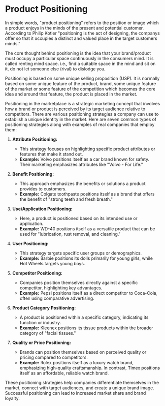# Product Positioning

In simple words, "product positioning" refers to the position or image which a product enjoys in the minds of the present and potential customer. According to Philip Kotler "positioning is the act of designing, the companys offer so that it occupies a distinct and valued place in the target customers minds."

The core thought behind positioning is the idea that your brand/product must occupy a particular space continuously in the consumers mind. It is called renting mind space. i.e., find a suitable space in the mind and sit on it, do not let someone else (rival) to dislodge you.

Positioning is based on some unique selling proposition (USP). It is normally based on some unique feature of the product, brand, some unique feature of the market or some feature of the competition which becomes the core idea and around that feature, the product is placed in the market.

Positioning in the marketplace is a strategic marketing concept that involves how a brand or product is perceived by its target audience relative to competitors. There are various positioning strategies a company can use to establish a unique identity in the market. Here are seven common types of positioning strategies along with examples of real companies that employ them:

1. **Attribute Positioning:**
   - This strategy focuses on highlighting specific product attributes or features that make it stand out.
   - **Example:** Volvo positions itself as a car brand known for safety. Their marketing emphasizes attributes like "Volvo - For Life."

2. **Benefit Positioning:**
   - This approach emphasizes the benefits or solutions a product provides to customers.
   - **Example:** Colgate toothpaste positions itself as a brand that offers the benefit of "strong teeth and fresh breath."

3. **Use/Application Positioning:**
   - Here, a product is positioned based on its intended use or application.
   - **Example:** WD-40 positions itself as a versatile product that can be used for "lubrication, rust removal, and cleaning."

4. **User Positioning:**
   - This strategy targets specific user groups or demographics.
   - **Example:** Barbie positions its dolls primarily for young girls, while Hot Wheels targets young boys.

5. **Competitor Positioning:**
   - Companies position themselves directly against a specific competitor, highlighting key advantages.
   - **Example:** Pepsi positions itself as a direct competitor to Coca-Cola, often using comparative advertising.

6. **Product Category Positioning:**
   - A product is positioned within a specific category, indicating its function or industry.
   - **Example:** Kleenex positions its tissue products within the broader category of "facial tissues."

7. **Quality or Price Positioning:**
   - Brands can position themselves based on perceived quality or pricing compared to competitors.
   - **Example:** Rolex positions itself as a luxury watch brand, emphasizing high-quality craftsmanship. In contrast, Timex positions itself as an affordable, reliable watch brand.

These positioning strategies help companies differentiate themselves in the market, connect with target audiences, and create a unique brand image. Successful positioning can lead to increased market share and brand loyalty.